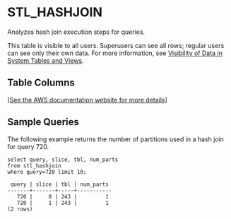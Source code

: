 # STL\_HASHJOIN<a name="r_STL_HASHJOIN"></a>

Analyzes hash join execution steps for queries\.

This table is visible to all users\. Superusers can see all rows; regular users can see only their own data\. For more information, see [Visibility of Data in System Tables and Views](c_visibility-of-data.md)\.

## Table Columns<a name="r_STL_HASHJOIN-table-columns"></a>

[\[See the AWS documentation website for more details\]](http://docs.aws.amazon.com/redshift/latest/dg/r_STL_HASHJOIN.html)

## Sample Queries<a name="r_STL_HASHJOIN-sample-queries"></a>

The following example returns the number of partitions used in a hash join for query 720\. 

```
select query, slice, tbl, num_parts
from stl_hashjoin
where query=720 limit 10;
```

```
 query | slice | tbl | num_parts
-------+-------+-----+-----------
   720 |     0 | 243 |         1
   720 |     1 | 243 |         1
(2 rows)
```